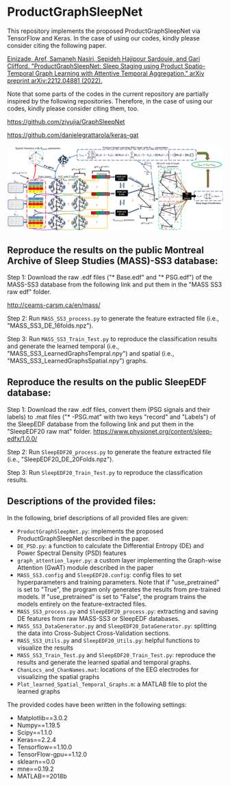 # ProductGraphSleepNet
This repository implements the proposed ProductGraphSleepNet via TensorFlow and Keras. In the case of using our codes, kindly please consider citing the following paper. 

[Einizade, Aref, Samaneh Nasiri, Sepideh Hajipour Sardouie, and Gari Clifford. "ProductGraphSleepNet: Sleep Staging using Product Spatio-Temporal Graph Learning with Attentive Temporal Aggregation." arXiv preprint arXiv:2212.04881 (2022).](https://arxiv.org/abs/2212.04881)

Note that some parts of the codes in the current repository are partially inspired by the following repositories. Therefore, in the case of using our codes, kindly please consider citing them, too.

https://github.com/ziyujia/GraphSleepNet

https://github.com/danielegrattarola/keras-gat

![This is an image](AllNetwork.png)

## Reproduce the results on the public Montreal Archive of Sleep Studies (MASS)-SS3 database:

Step 1: Download the raw .edf files ("* Base.edf" and "* PSG.edf") of the MASS-SS3 database from the following link and put them in the "MASS SS3 raw edf" folder.

http://ceams-carsm.ca/en/mass/

Step 2: Run `MASS_SS3_process.py` to generate the feature extracted file (i.e., "MASS_SS3_DE_16folds.npz").

Step 3: Run `MASS_SS3_Train_Test.py` to reproduce the classification results and generate the learned temporal (i.e., "MASS_SS3_LearnedGraphsTempral.npy") and spatial (i.e., "MASS_SS3_LearnedGraphsSpatial.npy") graphs.

## Reproduce the results on the public SleepEDF database:

Step 1: Download the raw .edf files, convert them (PSG signals and their labels) to .mat files ("* -PSG.mat" with two keys "record" and "Labels") of the SleepEDF database from the following link and put them in the "SleepEDF20 raw mat" folder.
https://www.physionet.org/content/sleep-edfx/1.0.0/

Step 2: Run `SleepEDF20_process.py` to generate the feature extracted file (i.e., "SleepEDF20_DE_20Folds.npz").

Step 3: Run `SleepEDF20_Train_Test.py` to reproduce the classification results.

## Descriptions of the provided files:

In the following, brief descriptions of all provided files are given:
- `ProductGraphSleepNet.py`: implements the proposed ProductGraphSleepNet described in the paper.
- `DE_PSD.py`: a function to calculate the Differential Entropy (DE) and Power Spectral Density (PSD) features 
- `graph_attention_layer.py`: a custom layer implementing the Graph-wise Attention (GwAT) module described in the paper
- `MASS_SS3.config` and `SleepEDF20.config`: config files to set hyperparameters and training parameters. Note that if "use_pretrained" is set to "True", the program only generates the results from pre-trained models. If "use_pretrained" is set to "False", the program trains the models entirely on the feature-extracted files.
- `MASS_SS3_process.py` and `SleepEDF20_process.py`: extracting and saving DE features from raw MASS-SS3 or SleepEDF databases.
- `MASS_SS3_DataGenerator.py` and `SleepEDF20_DataGenerator.py`: splitting the data into Cross-Subject Cross-Validation sections.
- `MASS_SS3_Utils.py` and `SleepEDF20_Utils.py`: helpful functions to visualize the results
- `MASS_SS3_Train_Test.py` and `SleepEDF20_Train_Test.py`: reproduce the results and generate the learned spatial and temporal graphs.
- `ChanLocs_and_ChanNames.mat`: locations of the EEG electrodes for visualizing the spatial graphs
- `Plot_learned_Spatial_Temporal_Graphs.m`: a MATLAB file to plot the learned graphs

The provided codes have been written in the following settings:

- Matplotlib==3.0.2       
- Numpy==1.19.5      
- Scipy==1.1.0       
- Keras==2.2.4       
- Tensorflow==1.10.0      
- TensorFlow-gpu==1.12.0      
- sklearn==0.0 
- mne==0.19.2               
- MATLAB==2018b
